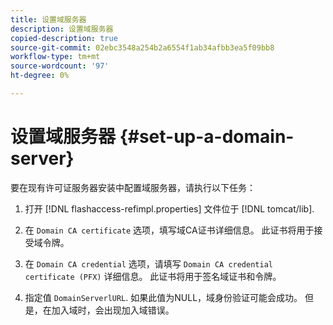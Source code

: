 ```yaml
---
title: 设置域服务器
description: 设置域服务器
copied-description: true
source-git-commit: 02ebc3548a254b2a6554f1ab34afbb3ea5f09bb8
workflow-type: tm+mt
source-wordcount: '97'
ht-degree: 0%

---
```


# 设置域服务器 {#set-up-a-domain-server}

要在现有许可证服务器安装中配置域服务器，请执行以下任务：

1. 打开 [!DNL flashaccess-refimpl.properties] 文件位于 [!DNL tomcat/lib].

1. 在 `Domain CA certificate` 选项，填写域CA证书详细信息。 此证书将用于接受域令牌。
1. 在 `Domain CA credential` 选项，请填写 `Domain CA credential certificate (PFX)` 详细信息。 此证书将用于签名域证书和令牌。

1. 指定值 `DomainServerlURL`. 如果此值为NULL，域身份验证可能会成功。 但是，在加入域时，会出现加入域错误。
